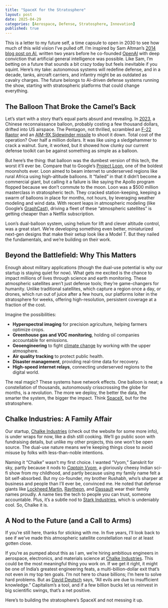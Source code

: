```yaml
---
title: "SpaceX for the Stratosphere"
layout: post
date: 2025-04-29
categories: [Aerospace, Defense, Stratosphere, Innovation]
published: true
---
```


This is a letter to my future self, a time capsule to open in 2030 to see how much of this wild vision I’ve pulled off. I’m inspired by Sam Altman’s [2014 blog post on AI](https://blog.samaltman.com/ai), written two years before he co-founded [OpenAI](https://openai.com) with deep conviction that artificial general intelligence was possible. Like Sam, I’m betting on a future that sounds a bit crazy today but feels inevitable if you squint. Here’s my take: autonomous systems will redefine defense, and in a decade, tanks, aircraft carriers, and infantry might be as outdated as cavalry charges. The future belongs to AI-driven defense systems running the show, starting with stratospheric platforms that could change everything.

## The Balloon That Broke the Camel’s Back

Let’s start with a story that’s equal parts absurd and revealing. In [2023](https://en.wikipedia.org/wiki/2023_Chinese_balloon_incident), a Chinese reconnaissance balloon, probably costing a few thousand dollars, drifted into US airspace. The Pentagon, not thrilled, scrambled an [F-22 Raptor](https://en.wikipedia.org/wiki/Lockheed_Martin_F-22_Raptor) and an [AIM-9X Sidewinder missile](https://en.wikipedia.org/wiki/AIM-9_Sidewinder) to shoot it down. Total cost of the operation? Over half a million dollars. It was like using a sledgehammer to crack a walnut. Sure, it worked, but it showed how clunky our current defense toolkit can be against something as simple as a balloon.

But here’s the thing: that balloon was the dumbest version of this tech, the worst it’ll ever be. Compare that to Google’s [Project Loon](https://en.wikipedia.org/wiki/Loon_(company)), one of the boldest moonshots ever. Loon aimed to beam internet to underserved regions like rural Africa using high-altitude balloons. It “failed” in that it didn’t become a commercial giant, but calling it a failure is like saying the Apollo program flopped because we don’t commute to the moon. Loon was a $500 million masterclass in stratospheric tech. They cracked station-keeping, keeping a swarm of balloons in place for months, not hours, by leveraging weather modeling and wind data. With recent leaps in atmospheric modeling (like Google’s [GraphCast](https://deepmind.google/discover/blog/graphcast-ai-model-for-faster-and-more-accurate-global-weather-forecasting/)), driving a fleet of these “atmospheric satellites” is getting cheaper than a Netflix subscription.

Loon’s dual-balloon system, using helium for lift and clever altitude control, was a great start. We’re developing something even better, miniaturized next-gen designs that make their setup look like a Model T. But they nailed the fundamentals, and we’re building on their work.

## Beyond the Battlefield: Why This Matters

Enough about military applications (though the dual-use potential is why our startup is staying quiet for now). What gets me excited is the chance to impact millions of lives through science and earth monitoring. These atmospheric satellites aren’t just defense tools; they’re game-changers for humanity. Unlike traditional satellites, which capture a region once a day, or drones, which run out of juice after a few hours, our platforms loiter in the stratosphere for weeks, offering high-resolution, persistent coverage at a fraction of the cost.

Imagine the possibilities:
- **Hyperspectral imaging** for precision agriculture, helping farmers optimize crops.
- **Greenhouse gas and VOC monitoring**, holding oil companies accountable for emissions.
- **Geoengineering** to fight [climate change](https://en.wikipedia.org/wiki/Climate_change) by working with the upper atmosphere.
- **Air quality tracking** to protect public health.
- **Disaster management**, providing real-time data for recovery.
- **High-speed internet relays**, connecting underserved regions to the digital world.

The real magic? These systems have network effects. One balloon is neat; a constellation of thousands, autonomously crisscrossing the globe for months, is a revolution. The more we deploy, the better the data, the smarter the system, the bigger the impact. Think [SpaceX](https://www.spacex.com), but for the stratosphere.

## Chalke Industries: A Family Affair

Our startup, [Chalke Industries](https://chalkeindustries.com) (check out the website for some more info), is under wraps for now, like a dish still cooking. We’ll go public soon with fundraising details, but unlike my other projects, this one won’t be open source. The dual-use nature means we’re keeping things close to avoid misuse by folks with less-than-noble intentions.

Naming it “Chalke” wasn’t my first choice. I wanted “Vyom,” Sanskrit for sky, partly because it nods to [*Captain Vyom*](https://en.wikipedia.org/wiki/Captain_Vyom), a gloriously cheesy Indian sci-fi show from my childhood, and partly because using my family name felt a bit self-absorbed. But my co-founder, my brother Rushabh, who’s sharper at business and people than I’ll ever be, convinced me. He noted that defense giants like [Lockheed Martin](https://www.lockheedmartin.com), [Raytheon](https://www.rtx.com), and [Dassault](https://www.dassault-aviation.com) wear their family names proudly. A name ties the tech to people you can trust, someone accountable. Plus, it’s a subtle nod to [Stark Industries](https://marvel.fandom.com/wiki/Stark_Industries), which is undeniably cool. So, Chalke it is.

## A Nod to the Future (and a Call to Arms)

If you’re still here, thanks for sticking with me. In five years, I’ll look back to see if we’ve made this atmospheric satellite constellation real or at least gotten close.

<!-- open-in-2030-04-29 -->

If you’re as pumped about this as I am, we’re hiring ambitious engineers in aerospace, electronics, and materials science at [Chalke Industries](https://chalkeindustries.com). This could be the most meaningful thing you work on. If we get it right, it might be one of India’s greatest engineering feats, a multi-billion-dollar exit that’s not even in my top ten goals. I’m not here to chase billions; I’m here to solve hard problems. But as [David Deutsch](https://en.wikipedia.org/wiki/David_Deutsch) says, “All evils are due to insufficient knowledge.” Capitalism’s a tool, and if a few billion bucks let us reinvest in big scientific swings, that’s a net positive.

Here’s to building the stratosphere’s SpaceX and not messing it up.
